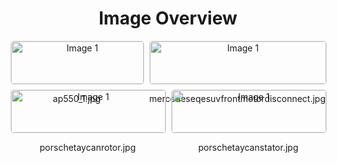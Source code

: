<h1 style ="text-align: center;"> Image Overview </h1>
<div style="display: flex; flex-wrap: wrap; gap: 10px; justify-content: center;">
<div style="flex: 1 1 calc(33.333% - 20px); max-width: 300px; text-align: center;">
<img src="https://media.evkx.net/multimedia/technology/motors/pmsm/ap550_1_xst.jpg" alt="Image 1" style="width: 100%; border: 1px solid #ddd; border-radius: 5px;">
<p>ap550_1.jpg</p>
</div>
<div style="flex: 1 1 calc(33.333% - 20px); max-width: 300px; text-align: center;">
<img src="https://media.evkx.net/multimedia/technology/motors/pmsm/mercedeseqesuvfrontmotordisconnect_xst.jpg" alt="Image 1" style="width: 100%; border: 1px solid #ddd; border-radius: 5px;">
<p>mercedeseqesuvfrontmotordisconnect.jpg</p>
</div>
<div style="flex: 1 1 calc(33.333% - 20px); max-width: 300px; text-align: center;">
<img src="https://media.evkx.net/multimedia/technology/motors/pmsm/porschetaycanrotor_xst.jpg" alt="Image 1" style="width: 100%; border: 1px solid #ddd; border-radius: 5px;">
<p>porschetaycanrotor.jpg</p>
</div>
<div style="flex: 1 1 calc(33.333% - 20px); max-width: 300px; text-align: center;">
<img src="https://media.evkx.net/multimedia/technology/motors/pmsm/porschetaycanstator_xst.jpg" alt="Image 1" style="width: 100%; border: 1px solid #ddd; border-radius: 5px;">
<p>porschetaycanstator.jpg</p>
</div>
</div>
